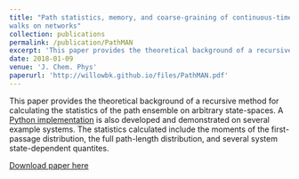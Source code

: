```yaml
---
title: "Path statistics, memory, and coarse-graining of continuous-time random
walks on networks"
collection: publications
permalink: /publication/PathMAN
excerpt: 'This paper provides the theoretical background of a recursive method for calculating the statistics of the path ensemble on arbitrary state-spaces. A [Python implementation](https://github.com/michaelmanhart/pathman) is also developed and demonstrated on several example systems.'
date: 2018-01-09
venue: 'J. Chem. Phys'
paperurl: 'http://willowbk.github.io/files/PathMAN.pdf'
---
```

This paper provides the theoretical background of a recursive method for calculating the statistics of the path ensemble on arbitrary state-spaces. A [Python implementation](https://github.com/michaelmanhart/pathman) is also developed and demonstrated on several example systems. The statistics calculated include the moments of the first-passage distribution, the full path-length distribution, and several system state-dependent quantites. 

[Download paper here](http://willowbk.github.io/files/PathMAN.pdf)
